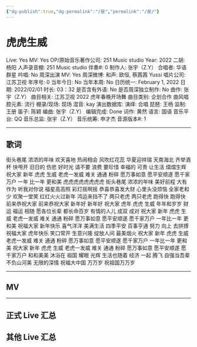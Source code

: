 ```yaml
---
{"dg-publish":true,"dg-permalink":"/是","permalink":"/是/"}
---
```



# 虎虎生威

Live: Yes
MV: Yes
OP/原始音乐著作公司: 251 Music studio
Year: 2022
二胡: 杨阳
人声录音棚: 251 Music studio
伴奏#: 0
制作人: 张宇（Z.Y）
合唱者: 华语群星
吟唱: No
周深出演 MV: Yes
周深微博:
和声: 欧恒, 蔡茜茜 Yussi
唱片公司: 江苏卫视
年序号: 0
当年今日: No
当年本周: No
日历统一: February 1, 2022
日期: 2022/02/01
时长: 03：32
是否含有外语: No
是否周深独立制作: No
曲作: 张宇（Z.Y）
曲目相关: 江苏卫视 2022 虎年春晚开场舞
曲目类别: 企划合作
曲风唱腔元素: 流行
棚录/现场: 现场
混音: kay
演出数据库:
演绎: 合唱
琵琶: 王杨
监制: 王册
笛子: 陈颖
编曲: 张宇（Z.Y）
编辑完成: Done
词作: 黄然
语言: 国语
音乐平台: QQ
音乐总监: 张宇（Z.Y）
音乐统筹: 申才杰
音源版本#: 1

---

## 歌词

街头巷尾 浓浓的年味
欢天喜地 热闹相会
风吹红花蕊 华夏迎祥瑞
天南海北 齐举酒杯
快甩开 旧日的 伤悲
好时光 请不要 浪费
要珍惜 幸福的 可贵
让生活 熠熠生辉
祝大家 新年 虎虎 生威
老虎一发威 难关 通通 粉碎
愿万事如意 愿平安顺遂
愿千家万户 一年 比一年 更和美
虎虎虎虎虎虎虎虎
街头巷尾 浓浓的年味
美好前程 大有作为
听我对你说
福星高高照 彩灯摇啊摇
恭喜恭喜发大财 心里头没烦恼
全家老和少 欢聚一堂笑
红红火火过新年 鸿运来挡不了
两只老虎 两只老虎 跑得快 跑得快
前来恭祝大家 前来恭祝大家
新年好 新年好
祝大家 虎年 虎虎 生威
年年和岁岁 财运 福运 相随
愿各位长辈 都长命百岁
有情的人儿 成双 成对
祝大家 新年 虎虎 生威
老虎一发威 难关 通通 粉碎
愿万事如意 愿平安顺遂
愿千家万户 一年比一年 更和美
祝福大家 新年快乐
喜气洋洋 美满生活
四季平安 百事亨通
努力 向上 去拼搏
祝福大家 虎年快乐
笑口常开 生意兴隆
绽放人间 最美烟火
祝大家 新年 虎虎 生威
老虎一发威 难关 通通 粉碎
愿万事如意 愿平安顺遂
愿千家万户 一年比一年 更和美
祝大家 新年 虎虎 生威
老虎一发威 难关 通通 粉碎
愿万事如意 愿平安顺遂
愿千家万户 和和美美
沐浴在 祖国 耀眼 光辉
生活也随着 经济 一起 腾飞
自强当吾辈 不负山河美
无限的深情 祝福大中国 万万岁
祝祖国万万岁

---

## MV

---

## 正式 Live 汇总

## 其他 Live 汇总
